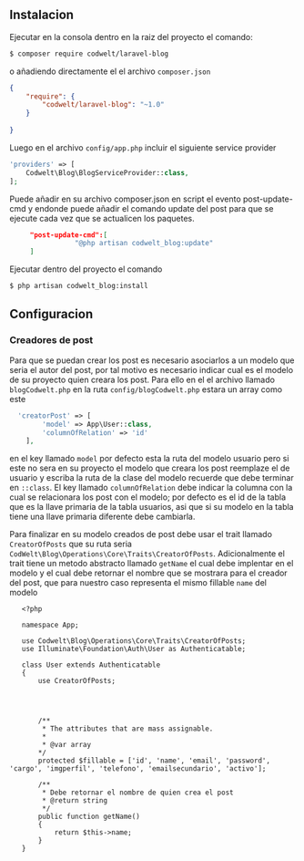 ## Instalacion

Ejecutar en la consola dentro en la raiz del proyecto el comando: 
```bash
$ composer require codwelt/laravel-blog
```

o añadiendo directamente el el archivo `composer.json`


```json
{
    "require": {
        "codwelt/laravel-blog": "~1.0"
    }
    
}
```

Luego en el archivo `config/app.php` incluir el siguiente service provider

```php
'providers' => [
    Codwelt\Blog\BlogServiceProvider::class,
];
```

Puede añadir en su archivo composer.json en script el evento post-update-cmd y endonde puede añadir el comando update del post para que se ejecute cada vez que se actualicen los paquetes.
```json
     "post-update-cmd":[
                "@php artisan codwelt_blog:update"
     ]
```

Ejecutar dentro del proyecto el comando 

```bash
$ php artisan codwelt_blog:install
```



## Configuracion

### Creadores de post
Para que se puedan crear los post es necesario asociarlos a un modelo que seria el autor del post, por tal motivo es necesario indicar cual es el modelo de su proyecto quien creara los post.
Para ello en el el archivo llamado `blogCodwelt.php` en la ruta `config/blogCodwelt.php` estara un array como este

```php
  'creatorPost' => [
        'model' => App\User::class,
        'columnOfRelation' => 'id'
    ],
```
en el key llamado `model` por defecto esta la ruta del modelo usuario pero si este no sera en su proyecto el modelo que creara los post reemplaze el de usuario y escriba la ruta de la clase del modelo recuerde que debe terminar en `::class`. 
El  key llamado `columnOfRelation` debe indicar la columna con la cual se relacionara los post con el modelo; por defecto es el id de la tabla que es la llave primaria de la tabla usuarios, asi que si su modelo en la tabla tiene una llave primaria diferente debe cambiarla.

Para finalizar en su modelo creados de post debe usar el trait llamado `CreatorOfPosts` que su ruta seria `CodWelt\Blog\Operations\Core\Traits\CreatorOfPosts`. 
Adicionalmente el trait tiene un metodo abstracto llamado `getName` el cual debe implentar en el modelo y el cual debe retornar el nombre que se mostrara para 
el creador del post, que para nuestro caso representa el mismo fillable `name` del modelo

```
   <?php
   
   namespace App;
   
   use Codwelt\Blog\Operations\Core\Traits\CreatorOfPosts;
   use Illuminate\Foundation\Auth\User as Authenticatable;
   
   class User extends Authenticatable
   {
       use CreatorOfPosts;
   
  
    
        
       /**
        * The attributes that are mass assignable.
        *
        * @var array
       */
       protected $fillable = ['id', 'name', 'email', 'password', 'cargo', 'imgperfil', 'telefono', 'emailsecundario', 'activo'];
            
       /**
        * Debe retornar el nombre de quien crea el post
        * @return string
        */
       public function getName()
       {
           return $this->name;
       }
   }

```


